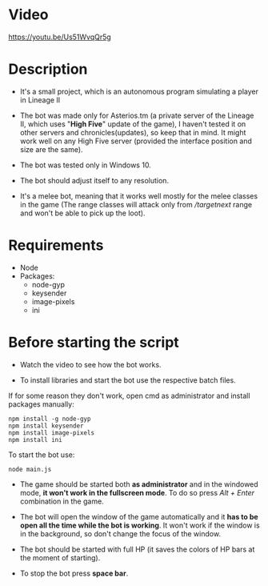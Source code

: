 # Video

https://youtu.be/Us51WvqQr5g

# Description

* It's a small project, which is an autonomous program simulating a player in Lineage II

* The bot was made only for Asterios.tm (a private server of the Lineage II, which uses "__High Five__" update of the game),
I haven't tested it on other servers and chronicles(updates), so keep that in mind. It might work well on any High Five server (provided the interface position and size are the same).

* The bot was tested only in Windows 10.

* The bot should adjust itself to any resolution.

* It's a melee bot, meaning that it works well mostly for the melee classes in the game (The range classes will attack only from */targetnext* range and won't be able to pick up the loot).

# Requirements

- Node
- Packages:
  - node-gyp
  - keysender
  - image-pixels
  - ini

# Before starting the script

* Watch the video to see how the bot works.

* To install libraries and start the bot use the respective batch files.

If for some reason they don't work, open cmd as administrator and install packages manually:
```
npm install -g node-gyp
npm install keysender
npm install image-pixels
npm install ini
```
To start the bot use:
```
node main.js
```

* The game should be started both __as administrator__ and in the windowed mode, __it won't work in the fullscreen mode__. To do so press _Alt + Enter_ combination in the game.

* The bot will open the window of the game automatically and it __has to be open all the time while the bot is working__.
It won't work if the window is in the background, so don't change the focus of the window.

* The bot should be started with full HP (it saves the colors of HP bars at the moment of starting).

* To stop the bot press __space bar__.
